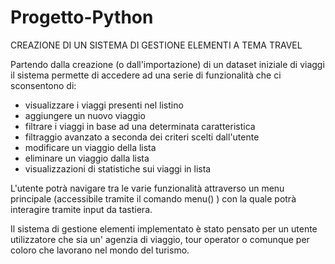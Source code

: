 # Progetto-Python
CREAZIONE DI UN SISTEMA DI GESTIONE ELEMENTI A TEMA TRAVEL
<p>
    Partendo dalla creazione (o dall'importazione) di un dataset iniziale di viaggi il sistema permette 
    di accedere ad una serie di funzionalità che ci sconsentono di:
    <ul>
        <li>visualizzare i viaggi presenti nel listino</li>
        <li>aggiungere un nuovo viaggio</li>
        <li>filtrare i viaggi in base ad una determinata caratteristica</li>
        <li>filtraggio avanzato a seconda dei criteri scelti dall'utente</li>
        <li>modificare un viaggio della lista</li>
        <li>eliminare un viaggio dalla lista</li>
        <li>visualizzazioni di statistiche sui viaggi in lista</li>
    </ul>
</p>
<p>
    L'utente potrà navigare tra le varie funzionalità attraverso un menu principale (accessibile tramite il comando menu() ) con la quale potrà interagire tramite input da tastiera.
<p>
    Il sistema di gestione elementi implementato è stato pensato per un utente utilizzatore che sia
    un' agenzia di viaggio, tour operator o comunque per coloro che lavorano nel mondo del turismo.
</p>
